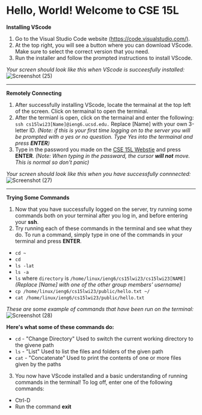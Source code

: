 # Hello, World! Welcome to CSE 15L

**Installing VScode**
1. Go to the Visual Studio Code website [(https://code.visualstudio.com/)](https://code.visualstudio.com/).
2. At the top right, you will see a button where you can download VScode. Make sure to select the correct version that you need.
3. Run the installer and follow the prompted instructions to install VScode. 

*Your screen should look like this when VScode is succeesfully installed:*
![Screenshot (25)](https://user-images.githubusercontent.com/103862450/212399123-96191e29-dcbe-4543-a6d8-7ae23d103ba8.png)

---

**Remotely Connecting**
1. After successfully installing VScode, locate the termainal at the top left of the screen. Click on termainal to open the terminal.
2. After the termianl is open, click on the termainal and enter the following: `ssh cs15lwi23[Name]@ieng6.ucsd.edu.` Replace [Name] with your own 3-letter ID.              *(Note: if this is your first time logging on to the server you will be prompted with a yes or no question. Type Yes into the termainal and press **ENTER**)*
3. Type in the password you made on the [CSE 15L Webstie](https://sdacs.ucsd.edu/~icc/index.php) and press **ENTER**.                                                      *(Note: When typing in the passward, the cursor **will not** move. This is normal so don't panic)*

*Your screen should look like this when you have successfully connnected:*
![Screenshot (27)](https://user-images.githubusercontent.com/103862450/212399191-4a113800-0ac5-4059-80a7-423fd9046a96.png)

---

**Trying Some Commands**
1. Now that you have successfully logged on the server, try running some commands both on your terminal after you log in, and before entering your **ssh**.
2. Try running each of these commands in the terminal and see what they do. To run a command, simply type in one of the commands in your terminal and press **ENTER**.
* `cd ~`
* `cd`
* `ls -lat`
* `ls -a`
* `ls` <directory> where `directory` is `/home/linux/ieng6/cs15lwi23/cs15lwi23[NAME]` *(Replace [Name] with one of the other group members’ username)*
* `cp /home/linux/ieng6/cs15lwi23/public/hello.txt ~/`
* `cat /home/linux/ieng6/cs15lwi23/public/hello.txt`

*These are some example of commands that have been run on the terminal:*
![Screenshot (28)](https://user-images.githubusercontent.com/103862450/212399055-0ef7c863-f0c0-485b-b78d-a8d215e1dd27.png)
 
 **Here's what some of these commands do:**
 * `cd` - "Change Directory" Used to switch the current working directory to the givene path
 * `ls` - "List" Used to list the files and folders of the given path
 * `cat` - "Concatenate" Used to print the contents of one or more files given by the paths 
  
3. You now have VScode installed and a basic understanding of running commands in the terminal! To log off, enter one of the following commands:
* Ctrl-D
* Run the command **exit**

